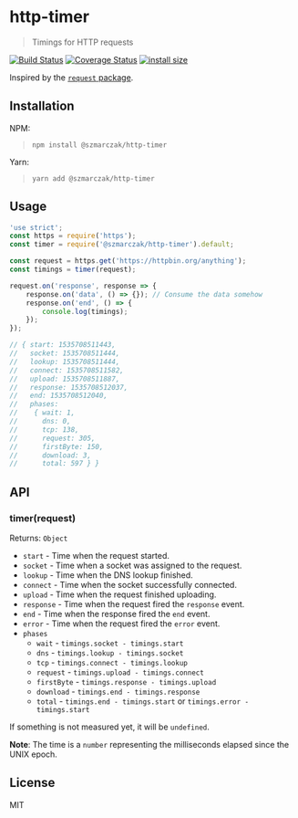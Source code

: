 # http-timer
> Timings for HTTP requests

[![Build Status](https://travis-ci.org/szmarczak/http-timer.svg?branch=master)](https://travis-ci.org/szmarczak/http-timer)
[![Coverage Status](https://coveralls.io/repos/github/szmarczak/http-timer/badge.svg?branch=master)](https://coveralls.io/github/szmarczak/http-timer?branch=master)
[![install size](https://packagephobia.now.sh/badge?p=@szmarczak/http-timer)](https://packagephobia.now.sh/result?p=@szmarczak/http-timer)

Inspired by the [`request` package](https://github.com/request/request).

## Installation

NPM:

> `npm install @szmarczak/http-timer`

Yarn:

> `yarn add @szmarczak/http-timer`

## Usage
```js
'use strict';
const https = require('https');
const timer = require('@szmarczak/http-timer').default;

const request = https.get('https://httpbin.org/anything');
const timings = timer(request);

request.on('response', response => {
	response.on('data', () => {}); // Consume the data somehow
	response.on('end', () => {
		console.log(timings);
	});
});

// { start: 1535708511443,
//   socket: 1535708511444,
//   lookup: 1535708511444,
//   connect: 1535708511582,
//   upload: 1535708511887,
//   response: 1535708512037,
//   end: 1535708512040,
//   phases:
//    { wait: 1,
//      dns: 0,
//      tcp: 138,
//      request: 305,
//      firstByte: 150,
//      download: 3,
//      total: 597 } }
```

## API

### timer(request)

Returns: `Object`

- `start` - Time when the request started.
- `socket` - Time when a socket was assigned to the request.
- `lookup` - Time when the DNS lookup finished.
- `connect` - Time when the socket successfully connected.
- `upload` - Time when the request finished uploading.
- `response` - Time when the request fired the `response` event.
- `end` - Time when the response fired the `end` event.
- `error` - Time when the request fired the `error` event.
- `phases`
	- `wait` - `timings.socket - timings.start`
	- `dns` - `timings.lookup - timings.socket`
	- `tcp` - `timings.connect - timings.lookup`
	- `request` - `timings.upload - timings.connect`
	- `firstByte` - `timings.response - timings.upload`
	- `download` - `timings.end - timings.response`
	- `total` - `timings.end - timings.start` or `timings.error - timings.start`

If something is not measured yet, it will be `undefined`.

**Note**: The time is a `number` representing the milliseconds elapsed since the UNIX epoch.

## License

MIT

